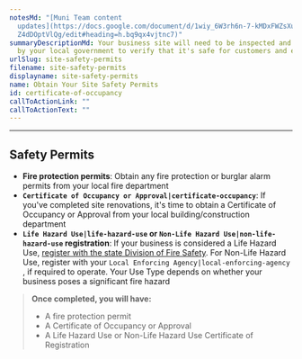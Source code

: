 ```yaml
---
notesMd: "[Muni Team content
  updates](https://docs.google.com/document/d/1wiy_6W3rh6n-7-kMDxFWZsXuY1y-0ib4\
  Z4dDOptVlQg/edit#heading=h.bq9qx4vjtnc7)"
summaryDescriptionMd: Your business site will need to be inspected and approved
  by your local government to verify that it's safe for customers and employees.
urlSlug: site-safety-permits
filename: site-safety-permits
displayname: site-safety-permits
name: Obtain Your Site Safety Permits
id: certificate-of-occupancy
callToActionLink: ""
callToActionText: ""
---
```

- - -

## Safety Permits

* **Fire protection permits**: Obtain any fire protection or burglar alarm permits from your local fire department
* **`Certificate of Occupancy or Approval|certificate-occupancy`**: If you've completed site renovations, it's time to obtain a Certificate of Occupancy or Approval from your local building/construction department
* **`Life Hazard Use|life-hazard-use` or `Non-Life Hazard Use|non-life-hazard-use` registration**: If your business is considered a Life Hazard Use, [register with the state Division of Fire Safety](https://firesolutions.dca.nj.gov/). For Non-Life Hazard Use, register with your `Local Enforcing Agency|local-enforcing-agency` , if required to operate. Your Use Type depends on whether your business poses a significant fire hazard

> **Once completed, you will have:**
>
> * A fire protection permit
> * A Certificate of Occupancy or Approval
> * A Life Hazard Use or Non-Life Hazard Use Certificate of Registration